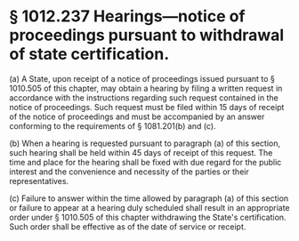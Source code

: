 # § 1012.237   Hearings—notice of proceedings pursuant to withdrawal of state certification.

(a) A State, upon receipt of a notice of proceedings issued pursuant to § 1010.505 of this chapter, may obtain a hearing by filing a written request in accordance with the instructions regarding such request contained in the notice of proceedings. Such request must be filed within 15 days of receipt of the notice of proceedings and must be accompanied by an answer conforming to the requirements of § 1081.201(b) and (c).


(b) When a hearing is requested pursuant to paragraph (a) of this section, such hearing shall be held within 45 days of receipt of this request. The time and place for the hearing shall be fixed with due regard for the public interest and the convenience and necessity of the parties or their representatives.


(c) Failure to answer within the time allowed by paragraph (a) of this section or failure to appear at a hearing duly scheduled shall result in an appropriate order under § 1010.505 of this chapter withdrawing the State's certification. Such order shall be effective as of the date of service or receipt.




